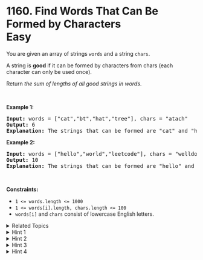 
# 1160. Find Words That Can Be Formed by Characters<br> Easy

<p>You are given an array of strings <code>words</code> and a string <code>chars</code>.</p>

<p>A string is <strong>good</strong> if it can be formed by characters from chars (each character can only be used once).</p>

<p>Return <em>the sum of lengths of all good strings in words</em>.</p>

<p>&nbsp;</p>
<p><strong class="example">Example 1:</strong></p>

<pre>
<strong>Input:</strong> words = [&quot;cat&quot;,&quot;bt&quot;,&quot;hat&quot;,&quot;tree&quot;], chars = &quot;atach&quot;
<strong>Output:</strong> 6
<strong>Explanation:</strong> The strings that can be formed are &quot;cat&quot; and &quot;hat&quot; so the answer is 3 + 3 = 6.
</pre>

<p><strong class="example">Example 2:</strong></p>

<pre>
<strong>Input:</strong> words = [&quot;hello&quot;,&quot;world&quot;,&quot;leetcode&quot;], chars = &quot;welldonehoneyr&quot;
<strong>Output:</strong> 10
<strong>Explanation:</strong> The strings that can be formed are &quot;hello&quot; and &quot;world&quot; so the answer is 5 + 5 = 10.
</pre>

<p>&nbsp;</p>
<p><strong>Constraints:</strong></p>

<ul>
	<li><code>1 &lt;= words.length &lt;= 1000</code></li>
	<li><code>1 &lt;= words[i].length, chars.length &lt;= 100</code></li>
	<li><code>words[i]</code> and <code>chars</code> consist of lowercase English letters.</li>
</ul>


<details>

<summary> Related Topics </summary>

-	`Array`
-	`Hash Table`
-	`String`

</details>


<details>
<summary> Hint 1 </summary>
Solve the problem for each string in <code>words</code> independently.
</details>

<details>
<summary> Hint 2 </summary>
Now try to think in frequency of letters.
</details>

<details>
<summary> Hint 3 </summary>
Count how many times each character occurs in string <code>chars</code>.
</details>

<details>
<summary> Hint 4 </summary>
To form a string using characters from <code>chars</code>, the frequency of each character in <code>chars</code> must be greater than or equal the frequency of that character in the string to be formed.
</details>